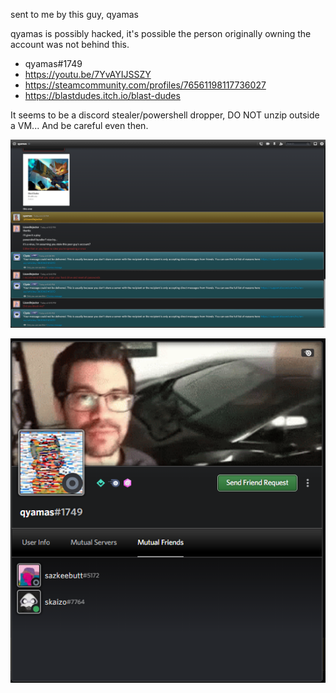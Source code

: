sent to me by this guy, qyamas

qyamas is possibly hacked, it's possible the person originally owning the account was not behind this.

-   qyamas#1749  
-   https://youtu.be/7YvAYIJSSZY  
-   https://steamcommunity.com/profiles/76561198117736027  
-   https://blastdudes.itch.io/blast-dudes  

It seems to be a discord stealer/powershell dropper, DO NOT unzip outside a VM... And be careful even then.

![](snippy.png)

![](snippy2.png)
